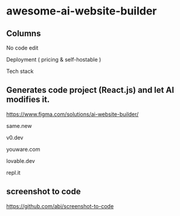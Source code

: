 # awesome-ai-website-builder

## Columns

No code edit

Deployment ( pricing & self-hostable )

Tech stack


## Generates code project (React.js) and let AI modifies it.

https://www.figma.com/solutions/ai-website-builder/

same.new

v0.dev

youware.com

lovable.dev

repl.it


## screenshot to code

https://github.com/abi/screenshot-to-code
